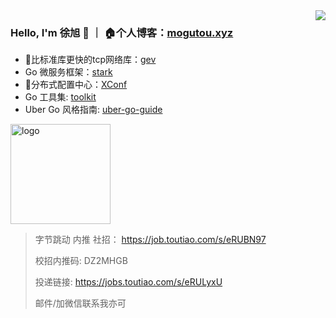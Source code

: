 
<img align="right" src="https://github-readme-stats.vercel.app/api?username=allenxuxu&show_icons=true&icon_color=805AD5&text_color=718096&bg_color=ffffff" />

### Hello, I'm 徐旭 👋 ｜ 🏠个人博客：[mogutou.xyz](https://mogutou.xyz)

- 🚀比标准库更快的tcp网络库：[gev](https://github.com/Allenxuxu/gev)
- Go 微服务框架：[stark](https://github.com/Allenxuxu/stark)
- 📃分布式配置中心：[XConf](https://github.com/micro-in-cn/XConf)
- Go 工具集: [toolkit](https://github.com/Allenxuxu/toolkit)
- Uber Go 风格指南: [uber-go-guide](https://github.com/Allenxuxu/uber-go-guide)

<img src="https://github-profile-trophy.vercel.app/?username=allenxuxu&&theme=flat&column=7&margin-w=10" alt="logo" height="160" align="center" />

> 字节跳动 内推
> 社招： https://job.toutiao.com/s/eRUBN97
> 
>校招内推码: DZ2MHGB  
>
>投递链接: https://jobs.toutiao.com/s/eRULyxU
>
> 邮件/加微信联系我亦可
